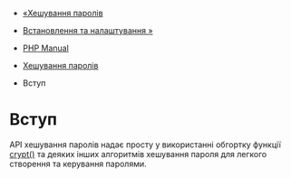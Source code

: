 - [«Хешування паролів](book.password.md)
- [Встановлення та налаштування »](password.setup.md)

- [PHP Manual](index.md)
- [Хешування паролів](book.password.md)
-   Вступ

# Вступ

API хешування паролів надає просту у використанні обгортку
функції [crypt()](function.crypt.md) та деяких інших алгоритмів
хешування пароля для легкого створення та керування паролями.
